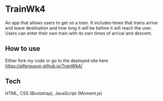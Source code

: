 # TrainWk4

An app that allows users to get on a train. It includes times that trains arrive and leave destination and how long it will be before it will reach the user. Users can enter their own train with its own times of arrival and descent. 

## How to use
Either fork my code or go to the deployed site here https://alferguson.github.io/TrainWk4/

## Tech
HTML, CSS (Bootstrap), JavaScript (Moment.js)
